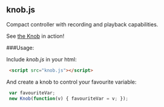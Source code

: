 knob.js
-------

Compact controller with recording and playback capabilities.

See [the Knob](http://madflame991.github.io/knob.js/examples/basic/basic.html) in action!

###Usage:

Include *knob.js* in your html:

```html
 <script src="knob.js"></script>
```

And create a knob to control your favourite variable:

```js
 var favouriteVar;
 new Knob(function(v) { favouriteVar = v; });
```